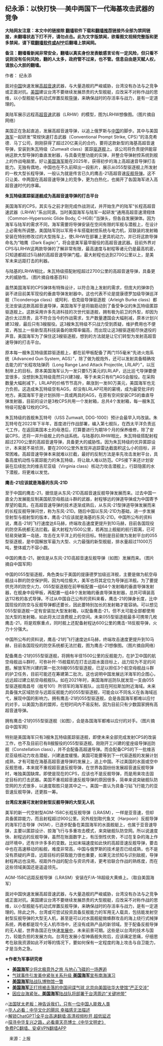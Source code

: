 <!-- 面包屑导航 --> <h2>纪永添：以快打快──美中两国下一代海基攻击武器的竞争</h2> <p class="notice"><b>大陆网友注意：本文中的链接除 <a href="https://github.com/bannedbook/fanqiang" >翻墙</a>软件下载和<a href="https://github.com/killgcd/justmysocks/blob/master/README.md">翻墙推荐</a>链接外全部为禁网链接，未翻墙状态下打不开，请勿点击。此为文字版禁闻，欲看图文视频完整版和更多禁闻，请下载<a href="https://github.com/bannedbook/fanqiang">翻墙软件或APP</a>后翻墙上禁闻网。</p><p>备注：翻墙看新闻非常安全，翻墙以真实身份发表敏感言论有一定风险，但只看不说则没有任何风险，翻的人太多，政府管不过来，也不管。信息自由是天赋人权，请放心大胆的翻墙。</b></p>  <div class="entry"> <p>作者： 纪永添</p> <p id="summary">面对<span class='wp_keywordlink_affiliate'><a href="https://www.bannedbook.org/" title="中国" target="_blank">中国</a></span>快速发展<a href="https://www.bannedbook.org/bnews/tag/%E9%AB%98%E8%B6%85%E9%9F%B3%E9%80%9F/" class="st_tag internal_tag" rel="tag" title="标签 高超音速 下的日志">高超音速</a>武器，与大量造舰的严峻威胁，台湾没有办法与之竞争或正面对抗。<a href="https://www.bannedbook.org/bnews/tag/%e7%be%8e%e5%9b%bd/" class="st_tag internal_tag" rel="tag" title="标签 美国 下的日志">美国</a>建议台湾不要继续发展昂贵的大型舰艇，应改采不对称作战的思维，以小型舰艇与机动式岸置反舰<a href="https://www.bannedbook.org/bnews/tag/%e5%af%bc%e5%bc%b9/" class="st_tag internal_tag" rel="tag" title="标签 导弹 下的日志">导弹</a>，来确保战时的存活率与战力，是有一定道理的。</p> <p id="conimg">美陆军展示远程高<a href="https://www.bannedbook.org/bnews/tag/%E8%B6%85%E9%9F%B3%E9%80%9F/" class="st_tag internal_tag" rel="tag" title="标签 超音速 下的日志">超音速</a>武器（LRHW）的模型，图为LRHW想像图。（图片摘自网络）</p> <p>美国正在急起直追，发展高超音速导弹，以追上俄罗斯与<a href="https://www.bannedbook.org/bnews/tag/%E4%B8%AD%E5%9B%BD/" class="st_tag internal_tag" rel="tag" title="标签 中国 下的日志">中国</a>的脚步。其中与美国<a href="https://www.bannedbook.org/bnews/tag/%e6%b5%b7%e5%86%9b/" class="st_tag internal_tag" rel="tag" title="标签 海军 下的日志">海军</a>一起研发“常规快速打击武器（Conventional Prompt Strike, CPS）”的洛克希德．马丁公司，刚刚获得了超过20亿美元的合约，要将这款新型的海基高超音速导弹，安装到朱瓦特级（Zumwalt class）匿踪<a href="https://www.bannedbook.org/bnews/tag/%E9%A9%B1%E9%80%90%E8%88%B0/" class="st_tag internal_tag" rel="tag" title="标签 驱逐舰 下的日志">驱逐舰</a>上。该公司将负责提供能容纳这款大型导弹的垂直发射器，与具备完整功能的实弹，并整合导弹射控系统到舰上的作战电脑里。好让<a href="https://www.bannedbook.org/bnews/tag/%e7%be%8e%e5%9b%bd%e6%b5%b7%e5%86%9b/" class="st_tag internal_tag" rel="tag" title="标签 美国海军 下的日志">美国海军</a>能在2025年，获得初步的海上高超速音导弹打击能力。无独有偶地，中国也在不久前释出一段影片，展示从055型驱逐舰上所发射的一枚大型长程导弹，一般认为就是传言已久的鹰击-21高超音速<a href="https://www.bannedbook.org/bnews/tag/%E5%8F%8D%E8%88%B0%E5%AF%BC%E5%BC%B9/" class="st_tag internal_tag" rel="tag" title="标签 反舰导弹 下的日志">反舰导弹</a>。这不只让美、中两国在高超音速导弹上的竞争，更为白热化，也揭开了各国海军进入高超音速时代的序幕。</p> <p><strong>朱瓦特级匿踪驱逐舰成为高超音速导弹的打击平台</strong></p> <p>美国海军的CPS，其实与之前才刚完成作战测试，并开始生产的陆军“长程高超音速武器（LRHW）”系出同源。当时美国海军与陆军一起研发“通用高超音速滑翔体（Common-Hypersonic Glide Body, C-HGB）”当弹头，但各自发展弹体。因为海军与陆军的需求不同，海军需要将导弹安装在空间有限的军舰与潜舰上，在设计上必需有所调整。美国陆军则以军用卡车搭载射控系统与电力机，双联装的发射箱安装在特别修改过的大型拖车上，使LRHW在部署上更具机动力，并已将这款导弹命名为“暗鹰（Dark Eagle）”，将会是美军最早服役的高超音速武器。目前外界对CPS与LRHW这两款导弹的了解非常有限，最高速度与射程等诸元仍是最高机密，只知道都超过5马赫的高超音速导弹门槛，最大射程也达到2700公里以上，是美军未来远距打击的利器。</p>  <p>与陆基的LRHW相比，朱瓦特级搭配射程超过2700公里的高超音速导弹，具备更大的威胁性。（图片摘自维基百科）</p> <p>虽然美国海军的CPS弹体有特殊设计，以符合海上发射的需求，但庞大的弹体仍装不进目前美军现役的垂直导弹发射器中。这也代表不论是提康德罗加级导弹巡洋舰（Ticonderoga class）或阿利．伯克级导弹驱逐舰（Arleigh Burke class）都无法安装这款高超音速导弹，美国海军于是将脑筋动到了备受争议的朱瓦特级匿踪驱逐舰上。这款采用许多先进科技的次世代驱逐舰，拥有极为前卫的外型，却因为造价太过昂贵，且不符合当今的作战需求，生产数量遭国会大幅削减，原本计划兴建32艘，最后只有3艘服役。这3艘朱瓦特级不只战力受到质疑，维护费用也不便宜，再加上一些新型高科技装备的故障率偏高，而出现让这3艘驱逐舰尽快退役的声音。美国海军为了保住这3艘驱逐舰，想到的方法就是让它们转型为发射高超音速导弹的打击平台。</p> <p>原本每一艘朱瓦特级匿踪驱逐舰上，都在前甲板配备了两门155毫米“先进火炮系统（Advanced Gun System, AGS）”，除了做为舰炮外，还可以发射具备精确攻击能力的“长程攻陆弹药（Long Range Land Attack Projectile, LRLAP）”，以压制岸上的目标。原本美国海军认为一发只要5万美元的LRLAP，远比巡弋导弹要便宜很多，没想到朱瓦特级竟然只兴建3艘，等于未来只有6门AGS会服役。在采购数量大幅削减下，LRLAP的价格节节高升，飙涨到一发80万美元，美国海军也无力负担。这造成朱瓦特级空有AGS，却没有LRLAP可用的窘境，成为最受批评的地方。美国海军于是计划拆除一具或两具的AGS，在原有空间安装CPS的垂直导弹发射器，目前的设计是3枚CPS共用一个发射箱，总共4个发射箱，每一艘朱瓦特级可配备12枚的CPS。</p> <p>朱瓦特级的首舰朱瓦特号（USS Zumwalt, DDG-1000）预计会最早入坞改装。朱瓦特号在2022年下半年，首度进行作战部署，编入第七舰队，在西太平洋负责巡弋工作，在返回美国本土的母港后，打算要进行为期18个月的保养维修，除了安装CPS，还将一并升级舰上的作战系统。与陆基的LRHW相比，朱瓦特级搭配射程超过2700公里的高超音速导弹，具备更大的威胁性。因为朱瓦特级的优异匿踪设计，本来就不易侦测，要在2000公里外发现并追踪雷达截面积这么小的目标，非常困难。高超音速导弹本来就难以拦截，最好的反制方法是率先攻击发射平台，具备高度机动性与匿踪能力的朱瓦特级，将让敌人难以防范。CPS接下来还计划安装在后续批次的维吉尼亚级（Virginia class）核动力攻击潜舰上，行踪隐匿的水下潜舰，将更难以发觉。</p> <p><strong>鹰击-21应该就是海基的东风-21D</strong></p> <p>至于中国的鹰击-21，据信是从东风-21D高超音速反舰导弹发展而来。过去中国一直全力发展能反制美国航空母舰战斗群的武器，射程够远的弹道导弹成为中国寄予厚望的载具。在高超音速导弹的技术逐渐成熟后，从东风-21型弹道导弹发展而来的长程反舰导弹问世，称为东风-21D。随后中国以东风-21D为基础，进一步发展空射型与舰射型的版本，鹰击-21应该就是海基的东风-21D。中国所公布的资料说，鹰击-21的飞行速度达6马赫，终端攻击速度更提升到10马赫，目前各国现役的防空系统都无法拦截。最大射程为1500公里，若再加上舰艇的航行距离，已可轻易突破第一岛链，攻击在太平洋上的任何目标。特别是目前做为发射平台的055型驱逐舰，是中国解放军最为大型、火力最强的新型舰艇，排水量超过11000万吨，整体威力不容小觑。</p>  <p>中国的鹰击-21，据信是从东风-21D高超音速反舰导弹（如图）发展而来。（图片摘自中国军网）</p> <p>中国的055型驱逐舰，角色类似于美国的提康德罗加级巡洋舰，主要是做为航空母舰战斗群的防空保护网，因为吨位极大，美军也将其定位为导弹巡洋舰。为了要提供充沛的防空火力，055型驱逐舰在前甲板配置一组64个发射箱的垂直导弹发射器，在舰身中段甲板，再配置一组48个发射箱的垂直导弹发射器，总共可填装高达112枚的各式导弹。不过从中国自己公布的资料来看，鹰击-21的弹身长度，比中国现役的防空与反舰导弹都还要长，因此要特别加长的发射箱才能容纳。可以想见055型驱逐舰一定有安装加大型发射箱，以配备鹰击-21，但不太可能全部都使用加大型的发射箱，如此将太过浪费舰上的空间。未来055型驱逐舰最多可携带几枚鹰击-21，将是观察重点，同时舰上还配备射程达600公里的鹰击-18反舰导弹，火力十分强大。</p> <p>中国所公布的资料说，鹰击-21的飞行速度达6马赫，终端攻击速度更提升到10马赫，目前各国现役的防空系统都无法拦截，图为鹰击-21想像图。（图片摘自网络）</p> <p>配备鹰击-21的055型驱逐舰，将拥有半径1500公里的反舰能力，在护卫中国的航空母舰战斗群时，可弥补歼-15舰载机在打击远距水面目标上，战力较为不足的问题。解放军所兴建的第一批次8艘055型驱逐舰，已足以担任3个航空母舰战斗群的护卫任务，目前可能还在筹建第二批次。这也说明中国发展远洋海军的企图心，远远超过建立航空母舰舰队。如在2021年时，美国海岸巡防队就发现一支由055型驱逐舰南昌号（舷号101）所领军的海军舰队，出现在阿拉斯加附近海域。未来具备强大区域防空与远距反舰能力的055型驱逐舰，可能会以不同名义在各海域巡弋，展现中国的影响力。拥有鹰击-21的055型驱逐舰，会是各国海军都难以应付的对手，以美国为首的盟邦，在短时间内不易反制，因为目前只有少数国家拥有高超音速导弹。</p> <p>拥有鹰击-21的055型驱逐舰（如图），会是各国海军都难以应付的对手。（图片摘自中国军网）</p> <p>特别是美国海军只有3艘朱瓦特级匿踪驱逐舰，即使未来全部完成发射CPS的改装工作，也不及目前已有8艘服役的055型驱逐舰。刚刚开工兴建的星座级导弹巡防舰（Constellation class），并不会配备高超速导弹。而会配备CPS的下一批维吉尼亚级核动力攻击潜艇，兴建速度缓慢。美国可能要等到下一代驱逐舰的发展计划成熟，才有可能在海基高超音速导弹的发展上，追上中国。不过美国的水面或空中反舰思维，本来就不重视超音速反舰导弹，在世界各国纷纷发展超音速反舰导弹时，唯独美国缺席。即使是现在的CPS，应该也不是反舰导弹，而是用来攻击固定目标的打击武器。美国不重视超音速反舰导弹的原因很多，简单来说突破舰队防空网的方式很多，以速度取胜只是其中之一。美国一直认为具备刁钻飞行能力的亚音速反舰导弹，还更胜一筹。</p>  <p><strong>台湾应发展可发射空射型反舰导弹的大型无人机</strong></p> <p>美军的新一代空射型AGM-158C长程反舰导弹（LRASM），一样是亚音速，但却具备匿踪能力，而且射程超过900公里。另外规划取代鱼叉（Harpoon）反舰导弹的海军打击导弹（NSM），已逐步配备在美国海军的水面舰艇上，也属于亚音速导弹，主要以匿踪设计、掠海飞行与多重攻击模式，来突破舰队防空网。所以说速度快、射程远的反舰导弹，虽然在账面数字上，有压倒性优势，不过在复杂的海上作战环境中，还有许许多多的变数。比如末端速度如此快的高超音速反舰导弹，要击中也在高速移动的船舰，难度非常高，中国与俄罗斯的技术是否已经成熟，也不是没有质疑的声音。远距目标的获取能力很也重要，如果无法侦知与识别敌舰，导弹射程再远也没用。视距外作战的配合与资讯传递，更考验联合作战的熟练度，而在这些领域美国还是遥遥领先。</p> <p>AGM-158C远距反舰导弹（LRASM）安装在F/A-18超级大黄蜂上。（取自美国海军）</p> <p>面对中国快速发展高超音速武器，与大量造舰的严峻威胁，台湾没有办法与之竞争或正面对抗。美国建议台湾不要继续发展昂贵的大型舰艇，应改采不对称作战的思维，以小型舰艇与机动式岸置反舰导弹，来确保战时的存活率与战力，是有一定道理的。除此之外，台湾或可尝试投资具备反舰能力的军用无人载具，包括能发射空射型反舰导弹的大型无人机，甚至是可以对水面舰艇做蜂群攻击的海上绕行式械弹系统，两者都是现今无人机市场中，还没有成熟产品的新领域。至于配备反舰导弹的无人艇，世界各国正在快速<span class='wp_keywordlink'><a href="https://www.bannedbook.org/forum11/topic335.html" title="禁片：发展中出现的问题，只能靠发展解决？" target="_blank">发展中</a></span>，未来前景可期。这些是以台湾的技术与国力，较能负担的发展方向。台湾在发展小型神盾舰失败后，应该痛定思痛，仔细思考在敌我资源如此不对等的情况下，要如何保有一定程度的海上攻击与自卫能力，才是当务之急。</p> <p><strong>※作者为军事研究者</strong></p> <!--<div id="taboola-mid-1"></div>--><ul class='op-related-articles' title='相关阅读'> <li><a href='https://www.bannedbook.org/bnews/baitai/20230304/1855855.html' target='_blank'><b>美国海军</b>少将北极意外之旅 与地心飞碟的一场邂逅</a></li> <li><a href='https://www.bannedbook.org/bnews/headline/20230213/1847908.html' target='_blank'>气球事件引发美中紧张关系升级 <b>美国海军</b>宣布南海演习</a></li> <li><a href='https://www.bannedbook.org/bnews/sohnews/20230210/1846891.html' target='_blank'><b>美国海军</b>陆战队博物馆一瞥</a></li> <li><a href='https://www.bannedbook.org/bnews/headline/20230206/1845075.html' target='_blank'><b>美国海军</b>正打捞被击落的中国间谍气球 北京向美国驻华大使馆“严正交涉”</a></li> <li><a href='https://www.bannedbook.org/bnews/taiwannews/20230202/1843318.html' target='_blank'>因应台海紧张，<b>美国海军</b>陆战队将部署于台湾周边“关键地带”</a></li> </ul> <p class="texttj"> 🔥<a href="https://www.bannedbook.org/bnews/ssgc/20230219/1850782.html" target="_blank">法国犹太老板：神告诉我们，只有一位中国人能救人类</a><br/> 🔥<a href="https://www.bannedbook.org/bnews/comments/20220220/1694796.html" target="_blank">华人必看：中华文化的飓风 幸福感无法描述</a><br/> 🔥<a href="https://github.com/bannedbook/fanqiang/wiki/V2ray%E6%9C%BA%E5%9C%BA" target="_blank">解锁ChatGPT|全平台高速翻墙:高清视频秒开,超低延迟</a><br/> 🔥<a href="https://www.bannedbook.org/bnews/comments/20220808/1768773.html" target="_blank">探寻中华复兴之路，必看章天亮博士《中华文明史》</a><br/> <a href="https://github.com/bannedbook/fanqiang/wiki/%E7%A6%81%E9%97%BB%E7%BD%91%E5%AE%89%E5%8D%93%E7%BF%BB%E5%A2%99%E6%96%B0%E9%97%BBAPP" target="_blank">免费PC翻墙、安卓VPN翻墙APP</a><br/> </p> <p class="src-info">　来源：上报 </p><a name='sharetosocial'></a> <div style="margin-bottom:5px;padding-bottom:5px;clear:both"> <div id="archive-pix-1" class="banner-ads"> <!-- AuctionX Display platform tag START --> <div id="27602x728x90x621x_ADSLOT1" clicktrack="%%CLICK_URL_ESC%%"></div>  <!-- AuctionX Display platform tag END --> </div> <div id="archive-pix-2" class="banner-ads"> <!-- AuctionX Display platform tag START --> <div id="27556x300x250x621x_ADSLOT1" clicktrack="%%CLICK_URL_ESC%%" style="margin:0 auto;text-align:center"></div>  <!-- AuctionX Display platform tag END --> </div> </div>  <div id="archive-pix-1" class="banner-ads"> <!-- AuctionX Display platform tag START --> <div id="27603x728x90x621x_ADSLOT1" clicktrack="%%CLICK_URL_ESC%%"></div>  <!-- AuctionX Display platform tag END --> </div> </div><!--END ENTRY--> 